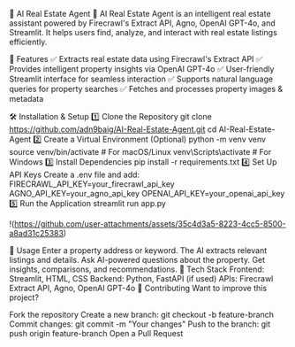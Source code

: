 📄 AI Real Estate Agent
🚀 AI Real Estate Agent is an intelligent real estate assistant powered by Firecrawl's Extract API, Agno, OpenAI GPT-4o, and Streamlit. It helps users find, analyze, and interact with real estate listings efficiently.

📌 Features
✅ Extracts real estate data using Firecrawl's Extract API
✅ Provides intelligent property insights via OpenAI GPT-4o
✅ User-friendly Streamlit interface for seamless interaction
✅ Supports natural language queries for property searches
✅ Fetches and processes property images & metadata

🛠️ Installation & Setup
1️⃣ Clone the Repository
git clone https://github.com/adn9baig/AI-Real-Estate-Agent.git
cd AI-Real-Estate-Agent
2️⃣ Create a Virtual Environment (Optional)
python -m venv venv
source venv/bin/activate   # For macOS/Linux
venv\Scripts\activate      # For Windows
3️⃣ Install Dependencies
pip install -r requirements.txt
4️⃣ Set Up API Keys
Create a .env file and add:
FIRECRAWL_API_KEY=your_firecrawl_api_key
AGNO_API_KEY=your_agno_api_key
OPENAI_API_KEY=your_openai_api_key
5️⃣ Run the Application
streamlit run app.py

!(https://github.com/user-attachments/assets/35c4d3a5-8223-4cc5-8500-a8ad31c25383)


📝 Usage
Enter a property address or keyword.
The AI extracts relevant listings and details.
Ask AI-powered questions about the property.
Get insights, comparisons, and recommendations.
📌 Tech Stack
Frontend: Streamlit, HTML, CSS
Backend: Python, FastAPI (if used)
APIs: Firecrawl Extract API, Agno, OpenAI GPT-4o
🤝 Contributing
Want to improve this project?

Fork the repository
Create a new branch: git checkout -b feature-branch
Commit changes: git commit -m "Your changes"
Push to the branch: git push origin feature-branch
Open a Pull Request
